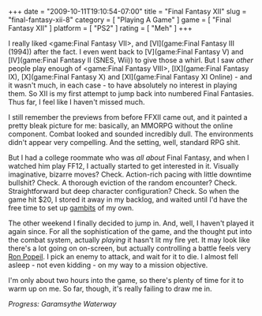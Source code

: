 +++
date = "2009-10-11T19:10:54-07:00"
title = "Final Fantasy XII"
slug = "final-fantasy-xii-8"
category = [ "Playing A Game" ]
game = [ "Final Fantasy XII" ]
platform = [ "PS2" ]
rating = [ "Meh" ]
+++

I really liked <game:Final Fantasy VII>, and [VI](game:Final Fantasy III (1994)) after the fact.  I even went back to [V](game:Final Fantasy V) and [IV](game:Final Fantasy II (SNES, Wii)) to give those a whirl.  But I saw <i>other</i> people play enough of <game:Final Fantasy VIII>, [IX](game:Final Fantasy IX), [X](game:Final Fantasy X) and [XI](game:Final Fantasy XI Online) - and it wasn't much, in each case - to have absolutely no interest in playing them.  So XII is my first attempt to jump back into numbered Final Fantasies.  Thus far, I feel like I haven't missed much.

I still remember the previews from before FFXII came out, and it painted a pretty bleak picture for me: basically, an MMORPG without the online component.  Combat looked and sounded incredibly dull.  The environments didn't appear very compelling.  And the setting, well, standard RPG shit.

But I had a college roommate who was <i>all about</i> Final Fantasy, and when I watched him play FF12, I actually started to get interested in it.  Visually imaginative, bizarre moves?  Check.  Action-rich pacing with little downtime bullshit?  Check.  A thorough eviction of the random encounter?  Check.  Straightforward but deep character configuration?  Check.  So when the game hit $20, I stored it away in my backlog, and waited until I'd have the free time to set up <a href="http://finalfantasy.neoseeker.com/wiki/Gambits">gambits</a> of my own.

The other weekend I finally decided to jump in.  And, well, I haven't played it again since.  For all the sophistication of the game, and the thought put into the combat system, actually <i>playing</i> it hasn't lit my fire yet.  It may look like there's a lot going on on-screen, but actually controlling a battle feels very <a href="http://en.wikipedia.org/wiki/Ron_Popeil">Ron Popeil</a>.  I pick an enemy to attack, and wait for it to die.  I almost fell asleep - not even kidding - on my way to a mission objective.

I'm only about two hours into the game, so there's plenty of time for it to warm up on me.  So far, though, it's really failing to draw me in.

<i>Progress: Garamsythe Waterway</i>
